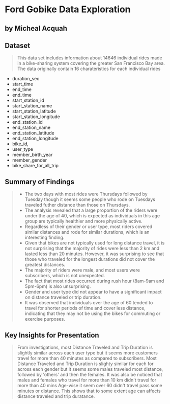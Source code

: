 # Ford Gobike Data Exploration
## by Micheal Acquah



## Dataset

> This data set includes information about 14646 individual rides made in a bike-sharing system covering the greater San Francisco Bay area.
The data originally contain 16 charateristics for each individual rides
* duration_sec
* start_time
* end_time
* end_time
* start_station_id
* start_station_name
* start_station_latitude 
* start_station_longitude
* end_station_id
* end_station_name
* end_station_latitude
* end_station_longitude
* bike_id, 
* user_type
* member_birth_year
* member_gender
* bike_share_for_all_trip 



## Summary of Findings

> * The two days with most rides were Thursdays followed by Tuesday though it seems some people who rode on Tuesdays traveled futher distance than those on Thursdays.
> * The analysis revealed that a large proportion of the riders were under the age of 40, which is expected as individuals in this age group are typically healthier and more physically active.
> * Regardless of their gender or user type, most riders covered similar distances and rode for similar durations, which is an interesting finding.
> * Given that bikes are not typically used for long distance travel, it is not surprising that the majority of rides were less than 2 km and lasted less than 20 minutes. However, it was surprising to see that those who traveled for the longest durations did not cover the greatest distances.
> * The majority of riders were male, and most users were subscribers, which is not unexpected.
> * The fact that most rides occurred during rush hour (8am-9am and 5pm-6pm) is also unsurprising.
> * Gender and user type did not appear to have a significant impact on distance traveled or trip duration.
> * It was observed that individuals over the age of 60 tended to travel for shorter periods of time and cover less distance, indicating that they may not be using the bikes for commuting or exercise purposes.


## Key Insights for Presentation

> From investigations, most Distance Traveled and Trip Duration is slightly similar across each user type but it seems more customers travel for more than 40 minutes as compared to subscribers.
> Most Distance Traveled and Trip Duration is slighty similar for each for across each gender but it seems some males traveled most distance, followed by 'others' and then the females. It was also be noticed that males and females who travel for more than 10 km didn't travel for more than 40 mins
> Age-wise it seem over 60 didn't travel pass some minutes or distance. This shows that to some extent age can affects distance traveled and trip duratance.
